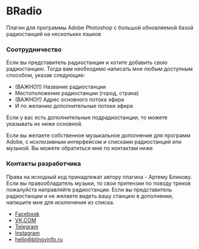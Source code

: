 # BRadio
Плагин для программы Adobe Photoshop c большой обновляемой базой радиостанций на нескольких языков


### Соотрудничество

Если вы представитель радиостанции и хотите добавить свою радиостанцию. Тогда вам необходимо написать мне любым доступным способом, указав следующие:

- (ВАЖНО!!) Название радиостанции
- Местоположение радиостанции (город, страна)
- (ВАЖНО!!) Адрес основного потока эфира 
- И по желанию дополнительные потоки эфира

Если у вас есть дополнительные подрадиостанции, то можете указывать их ниже основной.

Если вы желаете собственное музыкальное дополнение для программ Adobe, с исклюзивным интерфейсом и списками радиостанций или  музыкой. Вы можете обратиться мне по контактам ниже

### Контакты разработчика

Права на исходный код принадлежат автору плагина - Артему Блинову. Если вы правообладатель музыки, то свои притензии по поводу треков пожалуйста направляйте радиостанции. Если вы представитель радиостанции и не желаете видеть вашу станцию в дополнении, напишите мне для исключения из списка. 

- [Facebook](https://www.facebook.com/blinovinfo "My Facebook")
- [VK.COM](https://vk.com/blinovinfo "My VK")
- [Telegram](https://t.me/blinovartem "My Telegram")
- [Instagram](https://www.instagram.com/blinovinfo "Instagram")
- hello@blinovinfo.ru
